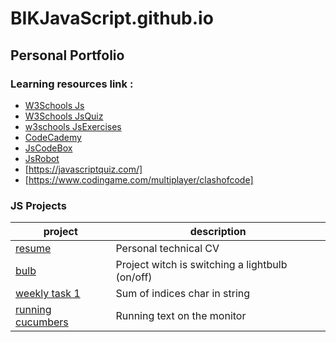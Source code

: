 # BIKJavaScript.github.io
## Personal Portfolio
### Learning resources link : 

- [W3Schools Js](https://www.w3schools.com/js)
- [W3Schools JsQuiz](https://www.w3schools.com/quiztest/quiztest.asp?qtest=JS)
- [w3schools JsExercises](https://www.w3schools.com/js/exercise_js.asp?filename=exercise_js_variables1)
- [CodeCademy](https://www.codecademy.com/learn)
- [JsCodeBox](https://jscodebox.com/)
- [JsRobot](https://lab.reaal.me/jsrobot)
- [https://javascriptquiz.com/]
- [https://www.codingame.com/multiplayer/clashofcode]
 
### JS Projects	

| project         | description |
| ----------------------------------------------------------------------------- | ----------------------------------------------- |
| [resume](https://bikarabojkov.github.io/BIKJavaScript.github.io/resume/)| Personal technical CV |
| [bulb](https://bikarabojkov.github.io/BIKJavaScript.github.io/bulb/index.html)| Project witch is switching a lightbulb (on/off) |
| [weekly task 1](https://bikarabojkov.github.io/BIKJavaScript.github.io/char_in_string/)| Sum of indices char in string |
| [running cucumbers](https://bikarabojkov.github.io/BIKJavaScript.github.io/runing_cucumbers/)| Running  text on the monitor |
